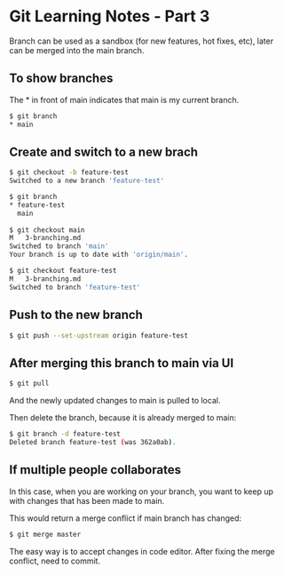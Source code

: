 # Git Learning Notes - Part 3

Branch can be used as a sandbox (for new features, hot fixes, etc), later can be merged into the main branch. 

## To show branches

The \* in front of main indicates that main is my current branch. 

```sh
$ git branch
* main
```

## Create and switch to a new brach

```sh
$ git checkout -b feature-test
Switched to a new branch 'feature-test'

$ git branch
* feature-test
  main
  
$ git checkout main
M	3-branching.md
Switched to branch 'main'
Your branch is up to date with 'origin/main'.

$ git checkout feature-test
M	3-branching.md
Switched to branch 'feature-test'
```

## Push to the new branch

```sh
$ git push --set-upstream origin feature-test
```

## After merging this branch to main via UI

```sh
$ git pull
```
And the newly updated changes to main is pulled to local. 

Then delete the branch, because it is already merged to main:

```sh
$ git branch -d feature-test
Deleted branch feature-test (was 362a0ab).
```

## If multiple people collaborates

In this case, when you are working on your branch, you want to keep up with changes that has been made to main. 

This would return a merge conflict if main branch has changed: 

```sh
$ git merge master
```

The easy way is to accept changes in code editor. After fixing the merge conflict, need to commit. 





